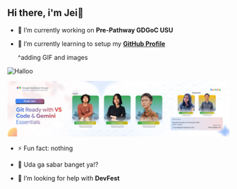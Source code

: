 ## Hi there, i'm Jei👋



<!--
**jei-t/jei-t** is a ✨ _special_ ✨ repository because its `README.md` (this file) appears on your GitHub profile.

Here are some ideas to get you started:

- 🔭 I’m currently working on ...
- 🌱 I’m currently learning ...
- 👯 I’m looking to collaborate on ...

.
- 📫 How to reach me: ...
- 😄 Pronouns: ...

-->

- 🔭 I’m currently working on **Pre-Pathway GDGoC USU**
- 🌱 I’m currently learning to setup my [**GitHub Profile**](https://github.com/jei-t)

  ^adding GIF and images

![Halloo](https://media2.giphy.com/media/v1.Y2lkPTc5MGI3NjExeWs2Y214NTFrM3Rmbm9kMWxsN2x3dThpdHlhZTRiaG81b21ydGFhZiZlcD12MV9pbnRlcm5hbF9naWZfYnlfaWQmY3Q9Zw/11sBLVxNs7v6WA/giphy.gif)

![pre-pathyway-day1](banner-day1.png)

- ⚡ Fun fact: nothing

- 💬 Uda ga sabar banget ya!?

- 🤔 I’m looking for help with __DevFest__

